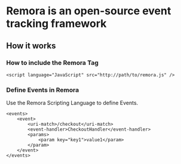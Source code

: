 # Remora is an open-source event tracking framework

## How it works

### How to include the Remora Tag
    <script language="JavaScript" src="http://path/to/remora.js" />
    
### Define Events in Remora
Use the Remora Scripting Language to define Events.

    <events>
        <event>
            <uri-match>/checkout</uri-match>
            <event-handler>CheckoutHandler</event-handler>
            <params>
                <param key="key1">value1</param>
            </param>
        </event>
    </events>